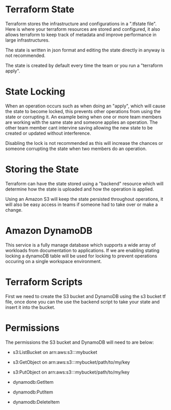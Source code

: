 # Terraform State

Terraform stores the infrastructure and configurations in a ".tfstate file". Here 
is where your terraform resources are stored and configured, it also allows terraform to keep 
track of metadata and improve performance in large infrastructures.

The state is written in json format and editing the state directly in anyway is not recommended.

The state is created by default every time the team or you run a "terraform apply".

# State Locking
When an operation occurs such as when doing an "apply", which will cause the state to become locked, this prevents other operations
from using the state or corrupting it. An example being when one or more team members are
working with the same state and someone applies an operation. The other team member cant intervine saving allowing the new state to be created or updated 
without interference.

Disabling the lock is not recommended as this will increase the chances or someone corrupting the state when two members do an operation.

# Storing the State
Terraform can have the state stored using a "backend" resource which will determine how the state is uploaded and
how the operation is applied. 

Using an Amazon S3 will keep the state persisted throughout operations, it will also be easy access in teams if someone had to take over or make a change.

# Amazon DynamoDB
This service is a fully manage database which supports a wide array of workloads from documentation to applications. If we are enabling stating locking a dynamoDB table will be used for locking to prevent operations occuring on a single workspace environment. 

# Terraform Scripts 
First we need to create the S3 bucket and DynamoDB using the s3 bucket tf file, once done you can the use the backend script to take your state and insert it into the bucket. 

# Permissions 
The permissions the S3 bucket and DynamoDB will need to are below:

  - s3:ListBucket on arn:aws:s3:::mybucket 
  
  - s3:GetObject on arn:aws:s3:::mybucket/path/to/my/key 
  
  - s3:PutObject on arn:aws:s3:::mybucket/path/to/my/key 
  
  - dynamodb:GetItem 
  
  - dynamodb:PutItem 
  
  - dynamodb:DeleteItem 
